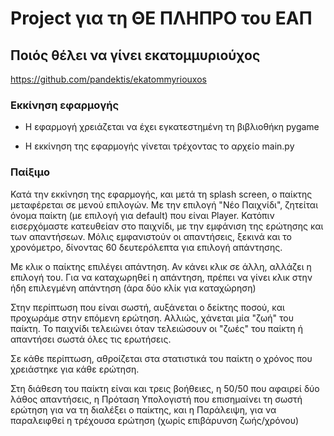 # Project για τη ΘΕ ΠΛΗΠΡΟ του ΕΑΠ
## Ποιός θέλει να γίνει εκατομμυριούχος

https://github.com/pandektis/ekatommyriouxos

### Εκκίνηση εφαρμογής
- Η εφαρμογή χρειάζεται να έχει εγκατεστημένη τη βιβλιοθήκη pygame

* Η εκκίνηση της εφαρμογής γίνεται τρέχοντας το αρχείο main.py

### Παίξιμο
Κατά την εκκίνηση της εφαρμογής, και μετά τη splash screen, ο παίκτης μεταφέρεται σε μενού επιλογών. Με την επιλογή "Νέο Παιχνίδι", ζητείται όνομα παίκτη
(με επιλογή για default) που είναι Player. Κατόπιν εισερχόμαστε κατευθείαν στο παιχνίδι, με την εμφάνιση της ερώτησης και των απαντήσεων.
Μόλις εμφανιστούν οι απαντήσεις, ξεκινά και το χρονόμετρο, δίνοντας 60 δευτερόλεπτα για επιλογή απάντησης.

Με κλικ ο παίκτης επιλέγει απάντηση. Αν κάνει κλικ σε άλλη, αλλάζει η επιλογή του. Για να καταχωρηθεί η απάντηση, πρέπει να γίνει κλικ στην ήδη επιλεγμένη απάντηση
(άρα δύο κλίκ για καταχώρηση)

Στην περίπτωση που είναι σωστή, αυξάνεται ο δείκτης ποσού, και προχωράμε στην επόμενη ερώτηση. Αλλιώς, χάνεται μία "ζωή" του παίκτη. Το παιχνίδι
τελειώνει όταν τελειώσουν οι "ζωές" του παίκτη ή απαντήσει σωστά όλες τις ερωτήσεις.

Σε κάθε περίπτωση, αθροίζεται στα στατιστικά του παίκτη ο χρόνος που χρειάστηκε για κάθε ερώτηση.

Στη διάθεση του παίκτη είναι και τρεις βοήθειες, η 50/50 που αφαιρεί δύο λάθος απαντήσεις, η Πρόταση Υπολογιστή που επισημαίνει τη σωστή ερώτηση για να τη διαλέξει
ο παίκτης, και η Παράλειψη, για να παραλειφθεί η τρέχουσα ερώτηση (χωρίς επιβάρυνση ζωής/χρόνου)
